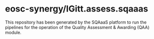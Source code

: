 # eosc-synergy/IGitt.assess.sqaaas
This repository has been generated by the SQAaaS platform to run the pipelines
for the operation of the
Quality Assessment & Awarding (QAA)
module.